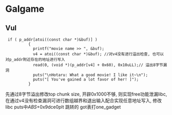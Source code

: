  # Galgame



## Vul

```
 if ( p_addr[atoi((const char *)&buf)] )
          {
            printf("movie name >> ", &buf);
            v4 = atoi((const char *)&buf); //对v4没有进行溢出检查, 也可以对p_addr附近存在的地址进行写入
            read(0, (void *)(p_addr[v4] + 0x60), 0x10uLL);// 溢出8字节漏洞
            puts("\nHotaru: What a good movie! I like it~\n");
            puts("[ You've gained a lot favor of her! ]");
          }
```



先通过8字节溢出修改top chunk size, 开辟0x1000不够, 则实现free功能泄漏libc, 在通过v4没有检查漏洞可进行数组越界和退出输入配合实现任意地址写入, 修改libc puts中*ABS*+0x9dce0plt 跳转的 got表打one_gadget